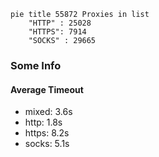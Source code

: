 
```mermaid
pie title 55872 Proxies in list
    "HTTP" : 25028
    "HTTPS": 7914
    "SOCKS" : 29665
```

### Some Info
#### Average Timeout

- mixed: 3.6s
- http: 1.8s
- https: 8.2s
- socks: 5.1s
